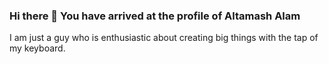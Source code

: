 ###         Hi there 👋 You have arrived at the profile of Altamash Alam
I am just a guy who is enthusiastic about creating big things with the tap of my keyboard.
